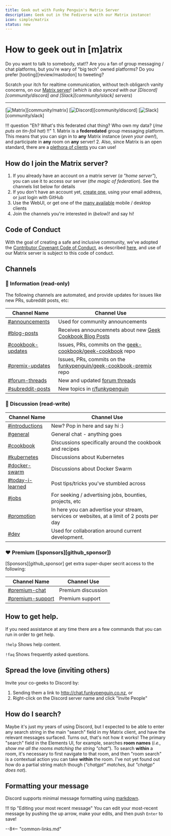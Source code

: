 ```yaml
---
title: Geek out with Funky Penguin's Matrix Server
description: Geek out in the Fediverse with our Matrix instance!
icon: simple/matrix
status: new
---
```


# How to geek out in [m]atrix

Do you want to talk to somebody, stat!? Are you a fan of group messaging / chat platforms, but you're wary of "big tech" owned platforms? Do you prefer [tooting][review/mastodon] to tweeting?

Scratch your itch for realtime communication, without tech obligarch vanity concerns, on our [Matrix server](https://matrix.funkypenguin.co.nz)! (*which is also synced with our [Discord][community/discord] and [Slack][community/slack] servers*)

---
[![Matrix](https://img.shields.io/matrix/geek-cookbook:matrix.funkypenguin.co.nz?label=geeks&logo=matrix&logoColor=white)][community/matrix]
[![Discord](https://img.shields.io/discord/396055506072109067?label=geeks&logo=discord&logoColor=white)][community/discord]
[![Slack](https://img.shields.io/badge/geeks-42-green?style=flat&logo=slack)][community/slack]

!!! question "Eh? What's this federated chat thing? Who own my data? (*/me puts on tin-foil hat*) !!"
    1. Matrix is a **federedated** group messaging platform. This means that you can sign in to **any** Matrix instance (*even your own!*), and participate in **any** room on **any** server!
    2. Also, since Matrix is an open standard, there are a [plethora of clients](https://matrix.org/clients/) you can use!

## How do I join the Matrix server?

1. If you already have an account on a matrix server (*a "home server"*), you can use it to access our server (*the magic of federation*). See the channels list below for details
2. If you don't have an account yet, [create one](https://m.fnky.nz), using your email address, or just login with GitHub
3. Use the WebUI, or get one of the [many available](https://matrix.org/clients/) mobile / desktop clients
4. Join the channels you're interested in (*below*)! and say hi!

## Code of Conduct

With the goal of creating a safe and inclusive community, we've adopted the [Contributor Covenant Code of Conduct](https://www.contributor-covenant.org/), as described [here](/community/code-of-conduct/), and use of our Matrix server is subject to this code of conduct.

## Channels

### 📔 Information (read-only)

The following channels are automated, and provide updates for issues like new PRs, subreddit posts, etc:

| Channel Name       | Channel Use                                                |
|--------------------|------------------------------------------------------------|
| [#announcements](https://matrix.to/#/#announcements:matrix.funkypenguin.co.nz)     | Used for community announcements                           |
| [#blog-posts](https://matrix.to/#/#blog-posts:matrix.funkypenguin.co.nz)         | Receives announcemnets about new [Geek Cookbook Blog Posts](/blog/)  |
| [#cookbook-updates](https://matrix.to/#/#cookbook-updates:matrix.funkypenguin.co.nz)  | Issues, PRs, commits on the [geek-cookbook/geek-cookbook](https://matrix.to/#/#geek-cookbook:matrix.funkypenguin.co.nz) repo |
| [#premix-updates](https://matrix.to/#/#premix-updates:matrix.funkypenguin.co.nz)    | Issues, PRs, commits on the [funkypenguin/geek-cookbook-premix](https://github.com/funkypenguin/geek-cookbook-premix) repo  |
|[#forum-threads](https://matrix.to/#/#forum-threads:matrix.funkypenguin.co.nz)     | New and updated [forum threads](https://forum.funkypenguin.co.nz)                                |
| [#subreddit-posts](https://matrix.to/#/#subreddit-posts:matrix.funkypenguin.co.nz)   | New topics in [r/funkypenguin](https://reddit.com/r/funkypenguin)                               |

### 💬 Discussion (read-write)

| Channel Name   | Channel Use                                              |
|----------------|----------------------------------------------------------|
| [#introductions](https://matrix.to/#/#introductions:matrix.funkypenguin.co.nz) | New? Pop in here and say hi :)                           |
| [#general](https://matrix.to/#/#general:matrix.funkypenguin.co.nz)       | General chat - anything goes                             |
| [#cookbook](https://matrix.to/#/#cookbook:matrix.funkypenguin.co.nz)      | Discussions specifically around the cookbook and recipes |
| [#kubernetes](https://matrix.to/#/#kubernetes:matrix.funkypenguin.co.nz)    | Discussions about Kubernetes                             |
| [#docker-swarm](https://matrix.to/#/#docker-swarm:matrix.funkypenguin.co.nz)  | Discussions about Docker Swarm                           |
| [#today-i-learned](https://matrix.to/#/#today-i-learned:matrix.funkypenguin.co.nz)              | Post tips/tricks you've stumbled across
| [#jobs](https://matrix.to/#/#jobs:matrix.funkypenguin.co.nz)            | For seeking / advertising jobs, bounties, projects, etc |
| [#promotion](https://matrix.to/#/#promotion:matrix.funkypenguin.co.nz)   | In here you can advertise your stream, services or websites, at a limit of 2 posts per day                           |
| [#dev](https://matrix.to/#/#dev:matrix.funkypenguin.co.nz)              | Used for collaboration around current development.

### ❤️ Premium ([sponsors][github_sponsor])

[Sponsors][github_sponsor] get extra super-duper secrit access to the following:

| Channel Name   | Channel Use                                              |
|----------------|----------------------------------------------------------|
| [#premium-chat](https://matrix.to/#/#premium-chat:matrix.funkypenguin.co.nz) | Premium discussion |
| [#premium-support](https://matrix.to/#/#premium-support:matrix.funkypenguin.co.nz) | Premium support |

## How to get help.

If you need assistance at any time there are a few commands that you can run in order to get help.

`!help` Shows help content.

`!faq` Shows frequently asked questions.

## Spread the love (inviting others)

Invite your co-geeks to Discord by:

1. Sending them a link to <http://chat.funkypenguin.co.nz>, or
2. Right-click on the Discord server name and click "Invite People"

## How do I search?

Maybe it's just my years of using Discord, but I expected to be able to enter any search string in the main "search" field in my Matrix client, and have the relevant messages surfaced. Turns out, that's not how it works! The primary "search" field in the Elements UI, for example, searches **room names** (*i.e., show me all the rooms matching the string "chat"*). To search **within** a room, it's necessary to first navigate to that room, and then "room search" is a contextual action you can take **within** the room. I've not yet found out how do a partial string match though (*"chatgpt" matches, but "chatgp" does not*).

## Formatting your message

Discord supports minimal message formatting using [markdown](https://support.discord.com/hc/en-us/articles/210298617-Markdown-Text-101-Chat-Formatting-Bold-Italic-Underline-).

!!! tip "Editing your most recent message"
    You can edit your most-recent message by pushing the up arrow, make your edits, and then push `Enter` to save!

--8<-- "common-links.md"

